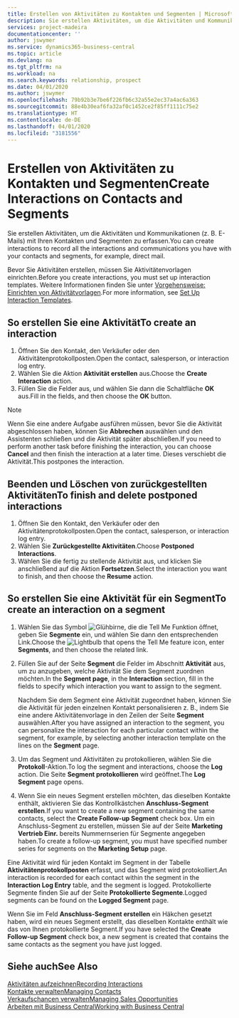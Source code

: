 ```yaml
---
title: Erstellen von Aktivitäten zu Kontakten und Segmenten | Microsoft Docs
description: Sie erstellen Aktivitäten, um die Aktivitäten und Kommunikationen (z. B. E-Mails) mit Ihren Kontakten und Segmenten in Business Central zu erfassen.
services: project-madeira
documentationcenter: ''
author: jswymer
ms.service: dynamics365-business-central
ms.topic: article
ms.devlang: na
ms.tgt_pltfrm: na
ms.workload: na
ms.search.keywords: relationship, prospect
ms.date: 04/01/2020
ms.author: jswymer
ms.openlocfilehash: 79b92b3e7be6f226fb6c32a55e2ec37a4ac6a363
ms.sourcegitcommit: 88e4b30eaf6fa32af0c1452ce2f85ff1111c75e2
ms.translationtype: HT
ms.contentlocale: de-DE
ms.lasthandoff: 04/01/2020
ms.locfileid: "3181556"
---
```

# <a name="create-interactions-on-contacts-and-segments"></a><span data-ttu-id="e42f6-103">Erstellen von Aktivitäten zu Kontakten und Segmenten</span><span class="sxs-lookup"><span data-stu-id="e42f6-103">Create Interactions on Contacts and Segments</span></span>
<span data-ttu-id="e42f6-104">Sie erstellen Aktivitäten, um die Aktivitäten und Kommunikationen (z. B. E-Mails) mit Ihren Kontakten und Segmenten zu erfassen.</span><span class="sxs-lookup"><span data-stu-id="e42f6-104">You can create interactions to record all the interactions and communications you have with your contacts and segments, for example, direct mail.</span></span>

<span data-ttu-id="e42f6-105">Bevor Sie Aktivitäten erstellen, müssen Sie Aktivitätenvorlagen einrichten.</span><span class="sxs-lookup"><span data-stu-id="e42f6-105">Before you create interactions, you must set up interaction templates.</span></span> <span data-ttu-id="e42f6-106">Weitere Informationen finden Sie unter [Vorgehensweise: Einrichten von Aktivitätvorlagen](marketing-interactions.md).</span><span class="sxs-lookup"><span data-stu-id="e42f6-106">For more information, see  [Set Up Interaction Templates](marketing-interactions.md).</span></span>

## <a name="to-create-an-interaction"></a><span data-ttu-id="e42f6-107">So erstellen Sie eine Aktivität</span><span class="sxs-lookup"><span data-stu-id="e42f6-107">To create an interaction</span></span>
1. <span data-ttu-id="e42f6-108">Öffnen Sie den Kontakt, den Verkäufer oder den Aktivitätenprotokollposten.</span><span class="sxs-lookup"><span data-stu-id="e42f6-108">Open the contact, salesperson, or interaction log entry.</span></span>
2. <span data-ttu-id="e42f6-109">Wählen Sie die Aktion **Aktivität erstellen** aus.</span><span class="sxs-lookup"><span data-stu-id="e42f6-109">Choose the **Create Interaction** action.</span></span>
3. <span data-ttu-id="e42f6-110">Füllen Sie die Felder aus, und wählen Sie dann die Schaltfläche **OK** aus.</span><span class="sxs-lookup"><span data-stu-id="e42f6-110">Fill in the fields, and then choose the **OK** button.</span></span>

> [!NOTE]  
>   <span data-ttu-id="e42f6-111">Wenn Sie eine andere Aufgabe ausführen müssen, bevor Sie die Aktivität abgeschlossen haben, können Sie **Abbrechen** auswählen und den Assistenten schließen und die Aktivität später abschließen.</span><span class="sxs-lookup"><span data-stu-id="e42f6-111">If you need to perform another task before finishing the interaction, you can choose **Cancel** and then finish the interaction at a later time.</span></span> <span data-ttu-id="e42f6-112">Dieses verschiebt die Aktivität.</span><span class="sxs-lookup"><span data-stu-id="e42f6-112">This postpones the interaction.</span></span>

## <a name="to-finish-and-delete-postponed-interactions"></a><span data-ttu-id="e42f6-113">Beenden und Löschen von zurückgestellten Aktivitäten</span><span class="sxs-lookup"><span data-stu-id="e42f6-113">To finish and delete postponed interactions</span></span>
1. <span data-ttu-id="e42f6-114">Öffnen Sie den Kontakt, den Verkäufer oder den Aktivitätenprotokollposten.</span><span class="sxs-lookup"><span data-stu-id="e42f6-114">Open the contact, salesperson, or interaction log entry.</span></span>
2. <span data-ttu-id="e42f6-115">Wählen Sie **Zurückgestellte Aktivitäten**.</span><span class="sxs-lookup"><span data-stu-id="e42f6-115">Choose **Postponed Interactions**.</span></span>
3. <span data-ttu-id="e42f6-116">Wählen Sie die fertig zu stellende Aktivität aus, und klicken Sie anschließend auf die Aktion **Fortsetzen**.</span><span class="sxs-lookup"><span data-stu-id="e42f6-116">Select the interaction you want to finish, and then choose the **Resume** action.</span></span>

## <a name="to-create-an-interaction-on-a-segment"></a><span data-ttu-id="e42f6-117">So erstellen Sie eine Aktivität für ein Segment</span><span class="sxs-lookup"><span data-stu-id="e42f6-117">To create an interaction on a segment</span></span>
1. <span data-ttu-id="e42f6-118">Wählen Sie das Symbol ![Glühbirne, die die Tell Me Funktion öffnet](media/ui-search/search_small.png "Sagen Sie mir, was Sie tun wollen"), geben Sie **Segmente** ein, und wählen Sie dann den entsprechenden Link.</span><span class="sxs-lookup"><span data-stu-id="e42f6-118">Choose the ![Lightbulb that opens the Tell Me feature](media/ui-search/search_small.png "Tell me what you want to do") icon, enter **Segments**, and then choose the related link.</span></span>
2. <span data-ttu-id="e42f6-119">Füllen Sie auf der Seite **Segment** die Felder im Abschnitt **Aktivität** aus, um zu anzugeben, welche Aktivität Sie dem Segment zuordnen möchten.</span><span class="sxs-lookup"><span data-stu-id="e42f6-119">In the **Segment page**, in the **Interaction** section, fill in the fields to specify which interaction you want to assign to the segment.</span></span>

    <span data-ttu-id="e42f6-120">Nachdem Sie dem Segment eine Aktivität zugeordnet haben, können Sie die Aktivität für jeden einzelnen Kontakt personalisieren z. B., indem Sie eine andere Aktivitätenvorlage in den Zeilen der Seite **Segment** auswählen.</span><span class="sxs-lookup"><span data-stu-id="e42f6-120">After you have assigned an interaction to the segment, you can personalize the interaction for each particular contact within the segment, for example, by selecting another interaction template on the lines on the **Segment** page.</span></span>  
3. <span data-ttu-id="e42f6-121">Um das Segment und Aktivitäten zu protokollieren, wählen Sie die **Protokoll**-Aktion.</span><span class="sxs-lookup"><span data-stu-id="e42f6-121">To log the segment and interactions, choose the **Log** action.</span></span> <span data-ttu-id="e42f6-122">Die Seite **Segment protokollieren** wird geöffnet.</span><span class="sxs-lookup"><span data-stu-id="e42f6-122">The **Log Segment** page opens.</span></span>
4. <span data-ttu-id="e42f6-123">Wenn Sie ein neues Segment erstellen möchten, das dieselben Kontakte enthält, aktivieren Sie das Kontrollkästchen **Anschluss-Segment erstellen**.</span><span class="sxs-lookup"><span data-stu-id="e42f6-123">If you want to create a new segment containing the same contacts, select the **Create Follow-up Segment** check box.</span></span> <span data-ttu-id="e42f6-124">Um ein Anschluss-Segment zu erstellen, müssen Sie auf der Seite **Marketing Vertrieb Einr.** bereits Nummernserien für Segmente angegeben haben.</span><span class="sxs-lookup"><span data-stu-id="e42f6-124">To create a follow-up segment, you must have specified number series for segments on the **Marketing Setup** page.</span></span>

<span data-ttu-id="e42f6-125">Eine Aktivität wird für jeden Kontakt im Segment in der Tabelle **Aktivitätenprotokollposten** erfasst, und das Segment wird protokolliert.</span><span class="sxs-lookup"><span data-stu-id="e42f6-125">An interaction is recorded for each contact within the segment in the **Interaction Log Entry** table, and the segment is logged.</span></span> <span data-ttu-id="e42f6-126">Protokollierte Segmente finden Sie auf der Seite **Protokollierte Segmente**.</span><span class="sxs-lookup"><span data-stu-id="e42f6-126">Logged segments can be found on the **Logged Segment** page.</span></span>

<span data-ttu-id="e42f6-127">Wenn Sie im Feld **Anschluss-Segment erstellen** ein Häkchen gesetzt haben, wird ein neues Segment erstellt, das dieselben Kontakte enthält wie das von Ihnen protokollierte Segment.</span><span class="sxs-lookup"><span data-stu-id="e42f6-127">If you have selected the **Create Follow-up Segment** check box, a new segment is created that contains the same contacts as the segment you have just logged.</span></span>

## <a name="see-also"></a><span data-ttu-id="e42f6-128">Siehe auch</span><span class="sxs-lookup"><span data-stu-id="e42f6-128">See Also</span></span>
[<span data-ttu-id="e42f6-129">Aktivitäten aufzeichnen</span><span class="sxs-lookup"><span data-stu-id="e42f6-129">Recording Interactions</span></span>](marketing-interactions.md)  
[<span data-ttu-id="e42f6-130">Kontakte verwalten</span><span class="sxs-lookup"><span data-stu-id="e42f6-130">Managing Contacts</span></span>](marketing-contacts.md)  
[<span data-ttu-id="e42f6-131">Verkaufschancen verwalten</span><span class="sxs-lookup"><span data-stu-id="e42f6-131">Managing Sales Opportunities</span></span>](marketing-manage-sales-opportunities.md)  
[<span data-ttu-id="e42f6-132">Arbeiten mit Business Central</span><span class="sxs-lookup"><span data-stu-id="e42f6-132">Working with Business Central</span></span>](ui-work-product.md)
